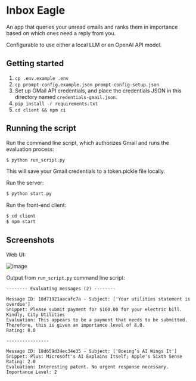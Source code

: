 # Inbox Eagle

An app that queries your unread emails and ranks them in importance based on which ones need a reply from you.

Configurable to use either a local LLM or an OpenAI API model.

## Getting started

1. `cp .env.example .env`
2. `cp prompt-config.example.json prompt-config-setup.json`
3. Set up GMail API credentials, and place the credentials JSON in this directory named `credentials-gmail.json`.
4. `pip install -r requirements.txt`
5. `cd client && npm ci`

## Running the script

Run the command line script, which authorizes Gmail and runs the evaluation process:

```sh
$ python run_script.py
```

This will save your Gmail credentials to a token.pickle file locally.

Run the server:

```sh
$ python start.py
```

Run the front-end client:

```sh
$ cd client
$ npm start
```

## Screenshots

Web UI:

![image](https://github.com/naclonts/inbox-eagle/assets/10605105/a8ac0c3a-55f9-4866-b155-ce5e6d891ea6)



Output from `run_script.py` command line script: 

```
-------- Evaluating messages (2) --------

Message ID: 18d71921aacafc7a - Subject: ['Your utilities statement is overdue']
Snippet: Please submit payment for $100.00 for your electric bill. Kindly, City Utilities
Evaluation: This appears to be a payment that needs to be submitted. Therefore, this is given an importance level of 8.0.
Rating: 8.0

----------------

Message ID: 18d659d34ec34e35 - Subject: ['Boeing’s AI Wings It']
Snippet: Plus: Microsoft's AI Explains Itself; Apple's Sixth Sense
Rating: 2.0
Evaluation: Interesting patent. No urgent response necessary. Importance Level: 2
```



